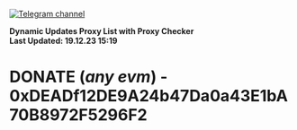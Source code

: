 [![Telegram channel](https://img.shields.io/endpoint?url=https://runkit.io/damiankrawczyk/telegram-badge/branches/master?url=https://t.me/n4z4v0d)](https://t.me/n4z4v0d) 

**Dynamic Updates Proxy List with Proxy Checker**  
**Last Updated: 19.12.23 15:19**

# DONATE (_any evm_) - 0xDEADf12DE9A24b47Da0a43E1bA70B8972F5296F2
